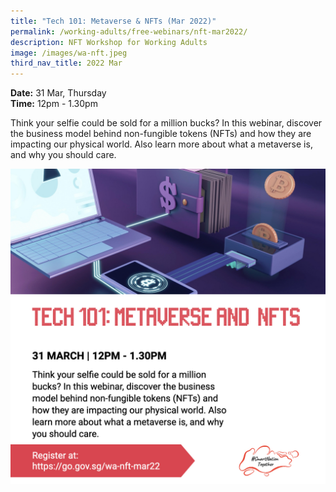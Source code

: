 ```yaml
---
title: "Tech 101: Metaverse & NFTs (Mar 2022)"
permalink: /working-adults/free-webinars/nft-mar2022/
description: NFT Workshop for Working Adults
image: /images/wa-nft.jpeg
third_nav_title: 2022 Mar
---
```

**Date:** 31 Mar, Thursday
<br> **Time:** 12pm - 1.30pm

Think your selfie could be sold for a million bucks? In this webinar, discover the business model behind non-fungible tokens (NFTs) and how they are impacting our physical world. Also learn more about what a metaverse is, and why you should care.

![NFT Workshop for Working Adults](/images/wa-nft.jpeg)